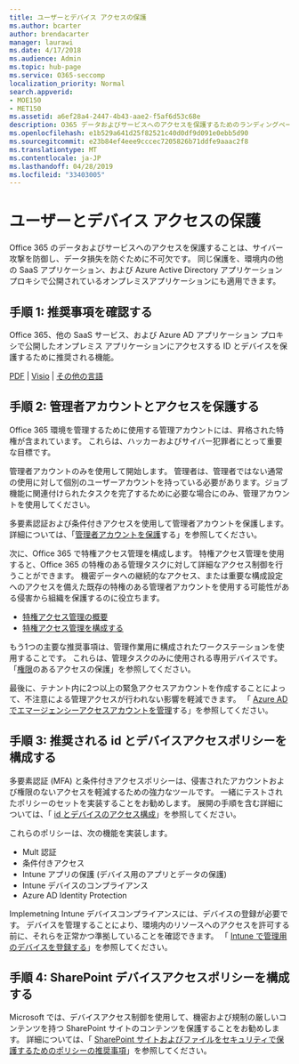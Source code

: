 ```yaml
---
title: ユーザーとデバイス アクセスの保護
ms.author: bcarter
author: brendacarter
manager: laurawi
ms.date: 4/17/2018
ms.audience: Admin
ms.topic: hub-page
ms.service: O365-seccomp
localization_priority: Normal
search.appverid:
- MOE150
- MET150
ms.assetid: a6ef28a4-2447-4b43-aae2-f5af6d53c68e
description: O365 データおよびサービスへのアクセスを保護するためのランディングページ
ms.openlocfilehash: e1b529a641d25f82521c40d0df9d091e0ebb5d90
ms.sourcegitcommit: e23b84ef4eee9cccec7205826b71ddfe9aaac2f8
ms.translationtype: MT
ms.contentlocale: ja-JP
ms.lasthandoff: 04/28/2019
ms.locfileid: "33403005"
---
```

# <a name="protect-user-and-device-access"></a>ユーザーとデバイス アクセスの保護

Office 365 のデータおよびサービスへのアクセスを保護することは、サイバー攻撃を防御し、データ損失を防ぐために不可欠です。 同じ保護を、環境内の他の SaaS アプリケーション、および Azure Active Directory アプリケーションプロキシで公開されているオンプレミスアプリケーションにも適用できます。
  
## <a name="step-1-review-recommendations"></a>手順 1: 推奨事項を確認する

Office 365、他の SaaS サービス、および Azure AD アプリケーション プロキシで公開したオンプレミス アプリケーションにアクセスする ID とデバイスを保護するために推奨される機能。
  
[PDF](https://go.microsoft.com/fwlink/p/?linkid=841656) | [Visio](https://go.microsoft.com/fwlink/p/?linkid=841657) | [その他の言語](https://www.microsoft.com/download/details.aspx?id=55032)
  
## <a name="step-2-protect-administrator-accounts-and-access"></a>手順 2: 管理者アカウントとアクセスを保護する
Office 365 環境を管理するために使用する管理アカウントには、昇格された特権が含まれています。 これらは、ハッカーおよびサイバー犯罪者にとって重要な目標です。 

管理者アカウントのみを使用して開始します。 管理者は、管理者ではない通常の使用に対して個別のユーザーアカウントを持っている必要があります。ジョブ機能に関連付けられたタスクを完了するために必要な場合にのみ、管理アカウントを使用してください。

多要素認証および条件付きアクセスを使用して管理者アカウントを保護します。 詳細については、「[管理者アカウントを保護](https://docs.microsoft.com/en-us/microsoft-365/enterprise/identity-access-prerequisites#protecting-administrator-accounts)する」を参照してください。 

次に、Office 365 で特権アクセス管理を構成します。 特権アクセス管理を使用すると、Office 365 の特権のある管理タスクに対して詳細なアクセス制御を行うことができます。 機密データへの継続的なアクセス、または重要な構成設定へのアクセスを備えた既存の特権のある管理者アカウントを使用する可能性がある侵害から組織を保護するのに役立ちます。

- [特権アクセス管理の概要](privileged-access-management-overview.md)
- [特権アクセス管理を構成する](privileged-access-management-configuration.md)

もう1つの主要な推奨事項は、管理作業用に構成されたワークステーションを使用することです。 これらは、管理タスクのみに使用される専用デバイスです。 「[権限](https://docs.microsoft.com/en-us/windows-server/identity/securing-privileged-access/securing-privileged-access)のあるアクセスの保護」を参照してください。

最後に、テナント内に2つ以上の緊急アクセスアカウントを作成することによって、不注意による管理アクセスが行われない影響を軽減できます。 「 [Azure AD でエマージェンシーアクセスアカウントを管理](https://docs.microsoft.com/en-us/azure/active-directory/users-groups-roles/directory-emergency-access)する」を参照してください。 

## <a name="step-3-configure-recommended-identity-and-device-access-policies"></a>手順 3: 推奨される id とデバイスアクセスポリシーを構成する
多要素認証 (MFA) と条件付きアクセスポリシーは、侵害されたアカウントおよび権限のないアクセスを軽減するための強力なツールです。 一緒にテストされたポリシーのセットを実装することをお勧めします。 展開の手順を含む詳細については、「 [id とデバイスのアクセス構成](https://docs.microsoft.com/en-us/microsoft-365/enterprise/microsoft-365-policies-configurations)」を参照してください。

 これらのポリシーは、次の機能を実装します。
- Mult 認証
- 条件付きアクセス
- Intune アプリの保護 (デバイス用のアプリとデータの保護)
- Intune デバイスのコンプライアンス
- Azure AD Identity Protection

Implemetning Intune デバイスコンプライアンスには、デバイスの登録が必要です。 デバイスを管理することにより、環境内のリソースへのアクセスを許可する前に、それらを正常かつ準拠していることを確認できます。 「 [Intune で管理用のデバイスを登録する](https://docs.microsoft.com/intune-classic/deploy-use/enroll-devices-in-microsoft-intune)」を参照してください。

## <a name="step-4-configure-sharepoint-device-access-policies"></a>手順 4: SharePoint デバイスアクセスポリシーを構成する

Microsoft では、デバイスアクセス制御を使用して、機密および規制の厳しいコンテンツを持つ SharePoint サイトのコンテンツを保護することをお勧めします。 詳細については、「 [SharePoint サイトおよびファイルをセキュリティで保護するためのポリシーの推奨事項](https://docs.microsoft.com/en-us/microsoft-365/enterprise/sharepoint-file-access-policies)」を参照してください。



    

